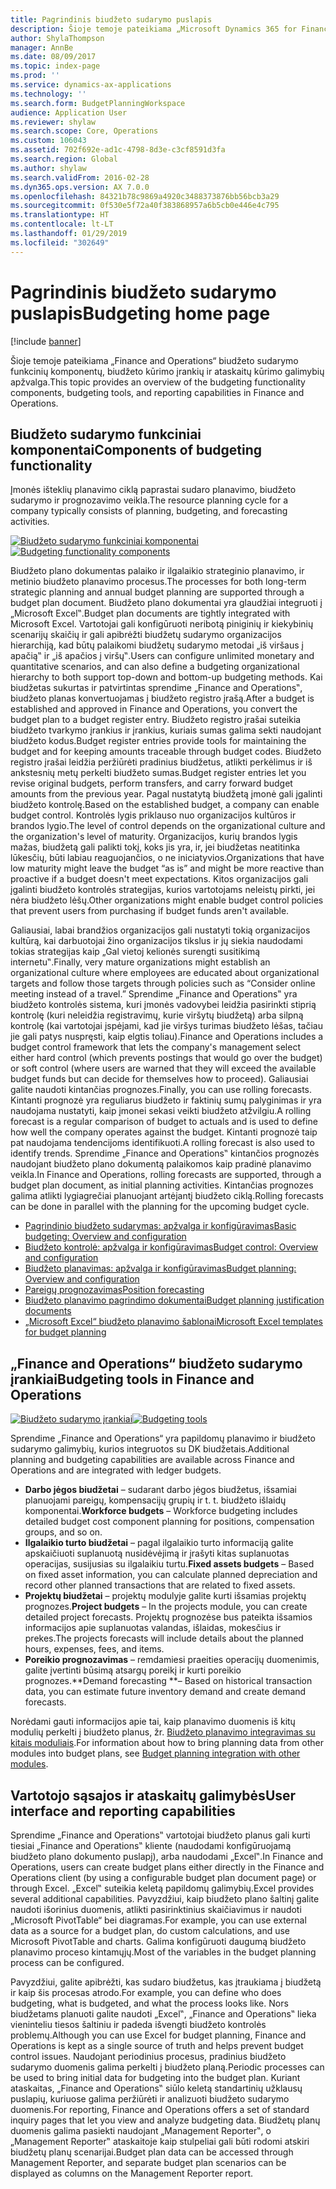 ```yaml
---
title: Pagrindinis biudžeto sudarymo puslapis
description: Šioje temoje pateikiama „Microsoft Dynamics 365 for Finance and Operations“ biudžeto sudarymo funkcinių komponentų, įrankių ir ataskaitų kūrimo galimybių apžvalga.
author: ShylaThompson
manager: AnnBe
ms.date: 08/09/2017
ms.topic: index-page
ms.prod: ''
ms.service: dynamics-ax-applications
ms.technology: ''
ms.search.form: BudgetPlanningWorkspace
audience: Application User
ms.reviewer: shylaw
ms.search.scope: Core, Operations
ms.custom: 106043
ms.assetid: 702f692e-ad1c-4798-8d3e-c3cf8591d3fa
ms.search.region: Global
ms.author: shylaw
ms.search.validFrom: 2016-02-28
ms.dyn365.ops.version: AX 7.0.0
ms.openlocfilehash: 84321b78c9869a4920c3488373876bb56bcb3a29
ms.sourcegitcommit: 0f530e5f72a40f383868957a6b5cb0e446e4c795
ms.translationtype: HT
ms.contentlocale: lt-LT
ms.lasthandoff: 01/29/2019
ms.locfileid: "302649"
---
```

# <a name="budgeting-home-page"></a><span data-ttu-id="5dee6-103">Pagrindinis biudžeto sudarymo puslapis</span><span class="sxs-lookup"><span data-stu-id="5dee6-103">Budgeting home page</span></span>

[!include [banner](../includes/banner.md)]

<span data-ttu-id="5dee6-104">Šioje temoje pateikiama „Finance and Operations“ biudžeto sudarymo funkcinių komponentų, biudžeto kūrimo įrankių ir ataskaitų kūrimo galimybių apžvalga.</span><span class="sxs-lookup"><span data-stu-id="5dee6-104">This topic provides an overview of the budgeting functionality components, budgeting tools, and reporting capabilities in Finance and Operations.</span></span> 

<a name="components-of-budgeting-functionality"></a><span data-ttu-id="5dee6-105">Biudžeto sudarymo funkciniai komponentai</span><span class="sxs-lookup"><span data-stu-id="5dee6-105">Components of budgeting functionality</span></span>
-------------------------------------

<span data-ttu-id="5dee6-106">Įmonės išteklių planavimo ciklą paprastai sudaro planavimo, biudžeto sudarymo ir prognozavimo veikla.</span><span class="sxs-lookup"><span data-stu-id="5dee6-106">The resource planning cycle for a company typically consists of planning, budgeting, and forecasting activities.</span></span>

<span data-ttu-id="5dee6-107">[![Biudžeto sudarymo funkciniai komponentai](./media/budgeting-functionality-components.jpg)](./media/budgeting-functionality-components.jpg)</span><span class="sxs-lookup"><span data-stu-id="5dee6-107">[![Budgeting functionality components](./media/budgeting-functionality-components.jpg)](./media/budgeting-functionality-components.jpg)</span></span>

<span data-ttu-id="5dee6-108">Biudžeto plano dokumentas palaiko ir ilgalaikio strateginio planavimo, ir metinio biudžeto planavimo procesus.</span><span class="sxs-lookup"><span data-stu-id="5dee6-108">The processes for both long-term strategic planning and annual budget planning are supported through a budget plan document.</span></span> <span data-ttu-id="5dee6-109">Biudžeto plano dokumentai yra glaudžiai integruoti į „Microsoft Excel‟.</span><span class="sxs-lookup"><span data-stu-id="5dee6-109">Budget plan documents are tightly integrated with Microsoft Excel.</span></span> <span data-ttu-id="5dee6-110">Vartotojai gali konfigūruoti neribotą piniginių ir kiekybinių scenarijų skaičių ir gali apibrėžti biudžetų sudarymo organizacijos hierarchiją, kad būtų palaikomi biudžetų sudarymo metodai „iš viršaus į apačią‟ ir „iš apačios į viršų‟.</span><span class="sxs-lookup"><span data-stu-id="5dee6-110">Users can configure unlimited monetary and quantitative scenarios, and can also define a budgeting organizational hierarchy to both support top-down and bottom-up budgeting methods.</span></span> <span data-ttu-id="5dee6-111">Kai biudžetas sukurtas ir patvirtintas sprendime „Finance and Operations‟, biudžeto planas konvertuojamas į biudžeto registro įrašą.</span><span class="sxs-lookup"><span data-stu-id="5dee6-111">After a budget is established and approved in Finance and Operations, you convert the budget plan to a budget register entry.</span></span> <span data-ttu-id="5dee6-112">Biudžeto registro įrašai suteikia biudžeto tvarkymo įrankius ir įrankius, kuriais sumas galima sekti naudojant biudžeto kodus.</span><span class="sxs-lookup"><span data-stu-id="5dee6-112">Budget register entries provide tools for maintaining the budget and for keeping amounts traceable through budget codes.</span></span> <span data-ttu-id="5dee6-113">Biudžeto registro įrašai leidžia peržiūrėti pradinius biudžetus, atlikti perkėlimus ir iš ankstesnių metų perkelti biudžeto sumas.</span><span class="sxs-lookup"><span data-stu-id="5dee6-113">Budget register entries let you revise original budgets, perform transfers, and carry forward budget amounts from the previous year.</span></span> <span data-ttu-id="5dee6-114">Pagal nustatytą biudžetą įmonė gali įgalinti biudžeto kontrolę.</span><span class="sxs-lookup"><span data-stu-id="5dee6-114">Based on the established budget, a company can enable budget control.</span></span> <span data-ttu-id="5dee6-115">Kontrolės lygis priklauso nuo organizacijos kultūros ir brandos lygio.</span><span class="sxs-lookup"><span data-stu-id="5dee6-115">The level of control depends on the organizational culture and the organization's level of maturity.</span></span> <span data-ttu-id="5dee6-116">Organizacijos, kurių brandos lygis mažas, biudžetą gali palikti tokį, koks jis yra, ir, jei biudžetas neatitinka lūkesčių, būti labiau reaguojančios, o ne iniciatyvios.</span><span class="sxs-lookup"><span data-stu-id="5dee6-116">Organizations that have low maturity might leave the budget “as is” and might be more reactive than proactive if a budget doesn't meet expectations.</span></span> <span data-ttu-id="5dee6-117">Kitos organizacijos gali įgalinti biudžeto kontrolės strategijas, kurios vartotojams neleistų pirkti, jei nėra biudžeto lėšų.</span><span class="sxs-lookup"><span data-stu-id="5dee6-117">Other organizations might enable budget control policies that prevent users from purchasing if budget funds aren't available.</span></span>

<span data-ttu-id="5dee6-118">Galiausiai, labai brandžios organizacijos gali nustatyti tokią organizacijos kultūrą, kai darbuotojai žino organizacijos tikslus ir jų siekia naudodami tokias strategijas kaip „Gal vietoj kelionės surengti susitikimą internetu‟.</span><span class="sxs-lookup"><span data-stu-id="5dee6-118">Finally, very mature organizations might establish an organizational culture where employees are educated about organizational targets and follow those targets through policies such as “Consider online meeting instead of a travel.”</span></span> <span data-ttu-id="5dee6-119">Sprendime „Finance and Operations‟ yra biudžeto kontrolės sistema, kuri įmonės vadovybei leidžia pasirinkti stiprią kontrolę (kuri neleidžia registravimų, kurie viršytų biudžetą) arba silpną kontrolę (kai vartotojai įspėjami, kad jie viršys turimas biudžeto lėšas, tačiau jie gali patys nuspręsti, kaip elgtis toliau).</span><span class="sxs-lookup"><span data-stu-id="5dee6-119">Finance and Operations includes a budget control framework that lets the company's management select either hard control (which prevents postings that would go over the budget) or soft control (where users are warned that they will exceed the available budget funds but can decide for themselves how to proceed).</span></span> <span data-ttu-id="5dee6-120">Galiausiai galite naudoti kintančias prognozes.</span><span class="sxs-lookup"><span data-stu-id="5dee6-120">Finally, you can use rolling forecasts.</span></span> <span data-ttu-id="5dee6-121">Kintanti prognozė yra reguliarus biudžeto ir faktinių sumų palyginimas ir yra naudojama nustatyti, kaip įmonei sekasi veikti biudžeto atžvilgiu.</span><span class="sxs-lookup"><span data-stu-id="5dee6-121">A rolling forecast is a regular comparison of budget to actuals and is used to define how well the company operates against the budget.</span></span> <span data-ttu-id="5dee6-122">Kintanti prognozė taip pat naudojama tendencijoms identifikuoti.</span><span class="sxs-lookup"><span data-stu-id="5dee6-122">A rolling forecast is also used to identify trends.</span></span> <span data-ttu-id="5dee6-123">Sprendime „Finance and Operations‟ kintančios prognozės naudojant biudžeto plano dokumentą palaikomos kaip pradinė planavimo veikla.</span><span class="sxs-lookup"><span data-stu-id="5dee6-123">In Finance and Operations, rolling forecasts are supported, through a budget plan document, as initial planning activities.</span></span> <span data-ttu-id="5dee6-124">Kintančias prognozes galima atlikti lygiagrečiai planuojant artėjantį biudžeto ciklą.</span><span class="sxs-lookup"><span data-stu-id="5dee6-124">Rolling forecasts can be done in parallel with the planning for the upcoming budget cycle.</span></span>

-   [<span data-ttu-id="5dee6-125">Pagrindinio biudžeto sudarymas: apžvalga ir konfigūravimas</span><span class="sxs-lookup"><span data-stu-id="5dee6-125">Basic budgeting: Overview and configuration</span></span>](basic-budgeting-overview-configuration.md)
-   [<span data-ttu-id="5dee6-126">Biudžeto kontrolė: apžvalga ir konfigūravimas</span><span class="sxs-lookup"><span data-stu-id="5dee6-126">Budget control: Overview and configuration</span></span>](budget-control-overview-configuration.md)
-   [<span data-ttu-id="5dee6-127">Biudžeto planavimas: apžvalga ir konfigūravimas</span><span class="sxs-lookup"><span data-stu-id="5dee6-127">Budget planning: Overview and configuration</span></span>](budget-planning-overview-configuration.md)
-   [<span data-ttu-id="5dee6-128">Pareigų prognozavimas</span><span class="sxs-lookup"><span data-stu-id="5dee6-128">Position forecasting</span></span>](position-forecasting.md)
-   [<span data-ttu-id="5dee6-129">Biudžeto planavimo pagrindimo dokumentai</span><span class="sxs-lookup"><span data-stu-id="5dee6-129">Budget planning justification documents</span></span>](budget-planning-justification-docs.md)
-   [<span data-ttu-id="5dee6-130">„Microsoft Excel“ biudžeto planavimo šablonai</span><span class="sxs-lookup"><span data-stu-id="5dee6-130">Microsoft Excel templates for budget planning</span></span>](budget-planning-excel-templates.md)

## <a name="budgeting-tools-in-finance-and-operations"></a><span data-ttu-id="5dee6-131">„Finance and Operations“ biudžeto sudarymo įrankiai</span><span class="sxs-lookup"><span data-stu-id="5dee6-131">Budgeting tools in Finance and Operations</span></span>
<span data-ttu-id="5dee6-132">[![Biudžeto sudarymo įrankiai](./media/budgeting-tools.jpg)](./media/budgeting-tools.jpg)</span><span class="sxs-lookup"><span data-stu-id="5dee6-132">[![Budgeting tools](./media/budgeting-tools.jpg)](./media/budgeting-tools.jpg)</span></span> 

<span data-ttu-id="5dee6-133">Sprendime „Finance and Operations“ yra papildomų planavimo ir biudžeto sudarymo galimybių, kurios integruotos su DK biudžetais.</span><span class="sxs-lookup"><span data-stu-id="5dee6-133">Additional planning and budgeting capabilities are available across Finance and Operations and are integrated with ledger budgets.</span></span>

-   <span data-ttu-id="5dee6-134">**Darbo jėgos biudžetai** – sudarant darbo jėgos biudžetus, išsamiai planuojami pareigų, kompensacijų grupių ir t. t. biudžeto išlaidų komponentai.</span><span class="sxs-lookup"><span data-stu-id="5dee6-134">**Workforce budgets** – Workforce budgeting includes detailed budget cost component planning for positions, compensation groups, and so on.</span></span>
-   <span data-ttu-id="5dee6-135">**Ilgalaikio turto biudžetai** – pagal ilgalaikio turto informaciją galite apskaičiuoti suplanuotą nusidėvėjimą ir įrašyti kitas suplanuotas operacijas, susijusias su ilgalaikiu turtu.</span><span class="sxs-lookup"><span data-stu-id="5dee6-135">**Fixed assets budgets** – Based on fixed asset information, you can calculate planned depreciation and record other planned transactions that are related to fixed assets.</span></span>
-   <span data-ttu-id="5dee6-136">**Projektų biudžetai** – projektų modulyje galite kurti išsamias projektų prognozes.</span><span class="sxs-lookup"><span data-stu-id="5dee6-136">**Project budgets** – In the projects module, you can create detailed project forecasts.</span></span> <span data-ttu-id="5dee6-137">Projektų prognozėse bus pateikta išsamios informacijos apie suplanuotas valandas, išlaidas, mokesčius ir prekes.</span><span class="sxs-lookup"><span data-stu-id="5dee6-137">The projects forecasts will include details about the planned hours, expenses, fees, and items.</span></span>
-   <span data-ttu-id="5dee6-138">**Poreikio prognozavimas** – remdamiesi praeities operacijų duomenimis, galite įvertinti būsimą atsargų poreikį ir kurti poreikio prognozes.</span><span class="sxs-lookup"><span data-stu-id="5dee6-138">\*\*Demand forecasting \*\*– Based on historical transaction data, you can estimate future inventory demand and create demand forecasts.</span></span>

<span data-ttu-id="5dee6-139">Norėdami gauti informacijos apie tai, kaip planavimo duomenis iš kitų modulių perkelti į biudžeto planus, žr. [Biudžeto planavimo integravimas su kitais moduliais](budget-planning-integration-other-modules.md).</span><span class="sxs-lookup"><span data-stu-id="5dee6-139">For information about how to bring planning data from other modules into budget plans, see [Budget planning integration with other modules](budget-planning-integration-other-modules.md).</span></span>

## <a name="user-interface-and-reporting-capabilities"></a><span data-ttu-id="5dee6-140">Vartotojo sąsajos ir ataskaitų galimybės</span><span class="sxs-lookup"><span data-stu-id="5dee6-140">User interface and reporting capabilities</span></span>
<span data-ttu-id="5dee6-141">Sprendime „Finance and Operations‟ vartotojai biudžeto planus gali kurti tiesiai „Finance and Operations‟ kliente (naudodami konfigūruojamą biudžeto plano dokumento puslapį), arba naudodami „Excel‟.</span><span class="sxs-lookup"><span data-stu-id="5dee6-141">In Finance and Operations, users can create budget plans either directly in the Finance and Operations client (by using a configurable budget plan document page) or through Excel.</span></span> <span data-ttu-id="5dee6-142">„Excel‟ suteikia keletą papildomų galimybių.</span><span class="sxs-lookup"><span data-stu-id="5dee6-142">Excel provides several additional capabilities.</span></span> <span data-ttu-id="5dee6-143">Pavyzdžiui, kaip biudžeto plano šaltinį galite naudoti išorinius duomenis, atlikti pasirinktinius skaičiavimus ir naudoti „Microsoft PivotTable“ bei diagramas.</span><span class="sxs-lookup"><span data-stu-id="5dee6-143">For example, you can use external data as a source for a budget plan, do custom calculations, and use Microsoft PivotTable and charts.</span></span> <span data-ttu-id="5dee6-144">Galima konfigūruoti daugumą biudžeto planavimo proceso kintamųjų.</span><span class="sxs-lookup"><span data-stu-id="5dee6-144">Most of the variables in the budget planning process can be configured.</span></span> 

<span data-ttu-id="5dee6-145">Pavyzdžiui, galite apibrėžti, kas sudaro biudžetus, kas įtraukiama į biudžetą ir kaip šis procesas atrodo.</span><span class="sxs-lookup"><span data-stu-id="5dee6-145">For example, you can define who does budgeting, what is budgeted, and what the process looks like.</span></span> <span data-ttu-id="5dee6-146">Nors biudžetams planuoti galite naudoti „Excel‟, „Finance and Operations‟ lieka vieninteliu tiesos šaltiniu ir padeda išvengti biudžeto kontrolės problemų.</span><span class="sxs-lookup"><span data-stu-id="5dee6-146">Although you can use Excel for budget planning, Finance and Operations is kept as a single source of truth and helps prevent budget control issues.</span></span> <span data-ttu-id="5dee6-147">Naudojant periodinius procesus, pradinius biudžeto sudarymo duomenis galima perkelti į biudžeto planą.</span><span class="sxs-lookup"><span data-stu-id="5dee6-147">Periodic processes can be used to bring initial data for budgeting into the budget plan.</span></span> <span data-ttu-id="5dee6-148">Kuriant ataskaitas, „Finance and Operations‟ siūlo keletą standartinių užklausų puslapių, kuriuose galima peržiūrėti ir analizuoti biudžeto sudarymo duomenis.</span><span class="sxs-lookup"><span data-stu-id="5dee6-148">For reporting, Finance and Operations offers a set of standard inquiry pages that let you view and analyze budgeting data.</span></span> <span data-ttu-id="5dee6-149">Biudžetų planų duomenis galima pasiekti naudojant „Management Reporter‟, o „Management Reporter‟ ataskaitoje kaip stulpeliai gali būti rodomi atskiri biudžetų planų scenarijai.</span><span class="sxs-lookup"><span data-stu-id="5dee6-149">Budget plan data can be accessed through Management Reporter, and separate budget plan scenarios can be displayed as columns on the Management Reporter report.</span></span>






